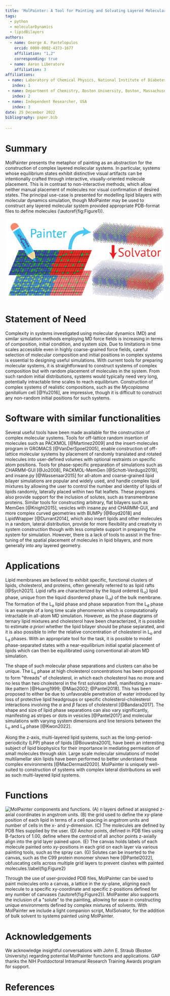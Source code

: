 ```yaml
---
title: 'MolPainter: A Tool for Painting and Solvating Layered Molecular Systems'
tags:
  - python
  - molecularDynamics
  - lipidBilayers
authors:
  - name: George A. Pantelopulos
    orcid: 0000-0002-4373-1677
    affiliation: "1,2"
    corresponding: true
  - name: Aaron Liberatore
    affiliation: 3
affiliations:
 - name: Laboratory of Chemical Physics, National Institute of Diabetes and Digestive and Kidney Diseases, National Institutes of Health, Bethesda, Maryland, USA
   index: 1
 - name: Department of Chemistry, Boston University, Boston, Massachusetts, USA
   index: 2
 - name: Independent Researcher, USA
   index: 3
date: 25 December 2022
bibliography: paper.bib

---
```


# Summary

MolPainter presents the metaphor of painting as an abstraction for the construction of complex layered molecular systems. In particular, systems whose equilibrium states exhibit distinctive visual artifacts can be intentionally crafted through interactive, visually-oriented molecule placement. This is in contrast to non-interactive methods, which allow neither manual placement of molecules nor visual confirmation of desired states. The principal use-case is presented for modelling lipid bilayers with molecular dynamics simulation, though MolPainter may be used to construct any layered molecular system provided appropriate PDB-format files to define molecules (\autoref{fig:Figure1}).

![MolPainter uses xy-plane grids at defined z-positions and allows the user to paint user-supplied PDB files into these grids to define a molecular system. MolSolvator solvates these systems after construction.\label{fig:Figure1}](figures/MolPainterGraphic.png)

# Statement of Need

Complexity in systems investigated using molecular dynamics (MD) and similar simulation methods employing MD force fields is increasing in terms of composition, initial condition, and system size. Due to limitations in time scales accessible even in highly coarse-grained force fields, careful selection of molecular composition and initial positions in complex systems is essential to designing useful simulations. With current tools for preparing molecular systems, it is straightforward to construct systems of complex composition but with random placement of molecules in the system. From such random initial distributions, systems would typically need very long, potentially intractable time scales to reach equilibrium. Construction of complex systems of realistic compositions, such as the *Mycoplasma genitalium* cell [@Yu2016], are impressive, though it is difficult to construct any non-random initial positions for such systems.

# Software with similar functionalities

Several useful tools have been made available for the construction of complex molecular systems. Tools for off-lattice random insertion of molecules such as PACKMOL [@Martinez2009] and the insert-molecules program in GROMACS [@VanDerSpoel2005], enable construction of off-lattice molecular systems by placement of randomly translated and rotated molecules into user-defined volumes with optional restraints on specific atom positions. Tools for phase-specific preparation of simulations such as CHARMM-GUI [@Jo2008], PACKMOL-MemGen [@Schott-Verdugo2019], and insane.py [@Wassenaar2015] for all-atom and coarse-grained lipid bilayer simulations are popular and widely used, and handle complex lipid mixtures by allowing the user to control the number and identity of lipids of lipids randomly, laterally placed within two flat leaflets. These programs also provide support for the inclusion of solutes, such as transmembrane proteins. Similar tools for constructing arbitrary, flat bilayers such as MemGen [@Knight2015], vesicles with insane.py and CHARMM-GUI, and more complex curved geometries with BUMPy [@Boyd2018] and LipidWrapper [@Durrant2014], which also insert lipids and other molecules in a random, lateral distribution, provide for more flexibility and creativity in system construction though with less complete support in preparing the system for simulation. However, there is a lack of tools to assist in the fine-tuning of the spatial placement of molecules in lipid bilayers, and more generally into any layered geometry.


# Applications

Lipid membranes are believed to exhibit specific, functional clusters of lipids, cholesterol, and proteins, often generally referred to as lipid rafts [@Sych2021]. Lipid rafts are characterized by the liquid ordered ($\mathrm{L_o}$) lipid phase, unique from the liquid disordered phase ($\mathrm{L_d}$) of the bulk membrane. The formation of the $\mathrm{L_o}$ lipid phase and phase separation from the $\mathrm{L_d}$ phase is an example of a long time scale phenomenon which is computationally intractable in all-atom MD simulation. However, as the phase diagrams of ternary lipid mixtures and cholesterol have been characterized, it is possible to estimate *a priori* whether the lipid bilayer should be phase separated, and it is also possible to infer the relative concentration of cholesterol in $\mathrm{L_o}$ and $\mathrm{L_d}$ phases. With an appropriate tool for the task, it is possible to model phase-separated states with a near-equilibrium initial spatial placement of lipids which can then be equilibrated using conventional all-atom MD simulation.

The shape of such molecular phase separations and clusters can also be unique. The $\mathrm{L_o}$ phase at high cholesterol concentrations has been proposed to form "threads" of cholesterol, in which each cholesterol has no more and no less than two cholesterol in the first solvation shell, manifesting a maze-like pattern [@Huang1999; @Miao2002; @Pantel2018]. This has been proposed to either be due to unfavorable penetration of water introduced by loss of protective lipid headgroups or specific cholesterol-cholesterol interactions involving the $\alpha$ and $\beta$ faces of cholesterol [@Bandara2017]. The shape and size of lipid phase separations can also vary significantly, manifesting as stripes or dots in vesicles [@Pantel2017] and molecular simulations with varying system dimensions and line tensions between the $\mathrm{L_o}$ and $\mathrm{L_d}$ phase [@Kwon2022].

Along the z-axis, multi-layered lipid systems, such as the long-period-periodicity (LPP) phase of lipids [@Bouwstra2001], have been an interesting subject of lipid biophysics for their importance in mediating permeation of small molecules through skin. Large scale molecular simulations of model multilamellar skin lipids have been performed to better understand these complex environments [@MacDermaid2020]. MolPainter is uniquely well-suited to construction of systems with complex lateral distributions as well as such multi-layered lipid systems.

# Functions

![MolPainter components and functions. (A) *n* layers defined at assigned z-axial coordinates in angstrom units. (B) the grid used to define the xy-plane position of each lipid in terms of a cell spacing in angstrom units and number of cells in the x- and y-dimension. (C) The molecules are defined by PDB files supplied by the user. (D) Anchor points, defined in PDB files using B-factors of 1.00, define where the centroid of all anchor points z-axially align into the grid layer pained upon. (E) The canvas holds labels of each molecule painted onto xy-positions in each grid on each layer via various painting tools, such as the spray can. (G) Solutes can be inserted to the canvas, such as the C99 protein monomer shown here [@Pantel2022], obfuscating cells across multiple grid layers to prevent clashes with painted molecules.\label{fig:Figure2}](figures/MolPainterObjectsAndFunctions.png)

Through the use of user-provided PDB files, MolPainter can be used to paint molecules onto a canvas, a lattice in the xy-plane, aligning each molecule to a specific xy-coordinate and specific z-positions defined for any number of canvases (\autoref{fig:Figure2}). MolPainter also supports the inclusion of a "solute" to the painting, allowing for ease in constructing unique environments defined by complex mixtures of solvents. With MolPainter we include a light companion script, MolSolvator, for the addition of bulk solvent to systems painted using MolPainter.

# Acknowledgements

We acknowledge insightful conversations with John E. Straub (Boston University) regarding potential MolPainter functions and applications. GAP thanks the NIH Postdoctoral Intramural Research Training Awards program for support.

# References
